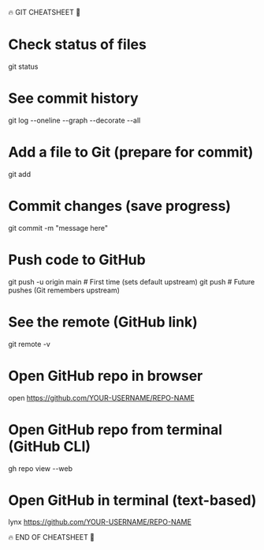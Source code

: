 🔥 GIT CHEATSHEET 🚀

# Check status of files
git status

# See commit history
git log --oneline --graph --decorate --all

# Add a file to Git (prepare for commit)
git add <file>

# Commit changes (save progress)
git commit -m "message here"

# Push code to GitHub
git push -u origin main  # First time (sets default upstream)
git push                 # Future pushes (Git remembers upstream)

# See the remote (GitHub link)
git remote -v

# Open GitHub repo in browser
open https://github.com/YOUR-USERNAME/REPO-NAME

# Open GitHub repo from terminal (GitHub CLI)
gh repo view --web

# Open GitHub in terminal (text-based)
lynx https://github.com/YOUR-USERNAME/REPO-NAME

🔥 END OF CHEATSHEET 🚀
